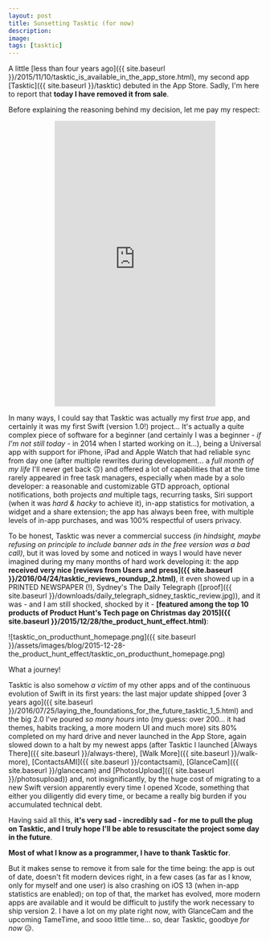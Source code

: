 ```yaml
---
layout: post
title: Sunsetting Tasktic (for now)
description:
image:
tags: [tasktic]
---
```

A little [less than four years ago]({{ site.baseurl }}/2015/11/10/tasktic_is_available_in_the_app_store.html), my second app [Tasktic]({{ site.baseurl }}/tasktic) debuted in the App Store. Sadly, I'm here to report that **today I have removed it from sale**.

Before explaining the reasoning behind my decision, let me pay my respect:
<p align="center">
<iframe src="https://player.vimeo.com/video/143538641" width="320" height="569" frameborder="0" webkitallowfullscreen mozallowfullscreen allowfullscreen></iframe>
</p>

In many ways, I could say that Tasktic was actually my first *true* app, and certainly it was my first Swift (version 1.0!) project...
It's actually a quite complex piece of software for a beginner (and certainly I was a beginner - *if I'm not still today* - in 2014 when I started working on it...), being a Universal app with support for iPhone, iPad and Apple Watch that had reliable sync from day one (after multiple rewrites during development... a *full month of my life* I'll never get back 🙃) and offered a lot of capabilities that at the time rarely appeared in free task managers, especially when made by a solo developer: a reasonable and customizable GTD approach, optional notifications, both projects *and* multiple tags, recurring tasks, Siri support (when it was *hard & hacky* to achieve it), in-app statistics for motivation, a widget and a share extension; the app has always been free, with multiple levels of in-app purchases, and was 100% respectful of users privacy.

To be honest, Tasktic was never a commercial success *(in hindsight, maybe refusing on principle to include banner ads in the free version was a bad call)*, but it was loved by some and noticed in ways I would have never imagined during my many months of hard work developing it: the app **received very nice [reviews from Users and press]({{ site.baseurl }}/2016/04/24/tasktic_reviews_roundup_2.html)**, it even showed up in a PRINTED NEWSPAPER (!), Sydney's The Daily Telegraph ([proof]({{ site.baseurl }}/downloads/daily_telegraph_sidney_tasktic_review.jpg)), and it was - and I am still shocked, shocked by it - **[featured among the top 10 products of Product Hunt's Tech page on Christmas day 2015]({{ site.baseurl }}/2015/12/28/the_product_hunt_effect.html)**:

![tasktic_on_producthunt_homepage.png]({{ site.baseurl }}/assets/images/blog/2015-12-28-the_product_hunt_effect/tasktic_on_producthunt_homepage.png)

What a journey!

Tasktic is also somehow *a victim* of my other apps and of the continuous evolution of Swift in its first years: the last major update shipped [over 3 years ago]({{ site.baseurl }}/2016/07/25/laying_the_foundations_for_the_future_tasktic_1_5.html) and the big 2.0 I've poured *so many hours* into (my guess: over 200... it had themes, habits tracking, a more modern UI and much more) sits 80% completed on my hard drive and never launched in the App Store, again slowed down to a halt by my newest apps (after Tasktic I launched [Always There]({{ site.baseurl }}/always-there), [Walk More]({{ site.baseurl }}/walk-more), [ContactsAMI]({{ site.baseurl }}/contactsami), [GlanceCam]({{ site.baseurl }}/glancecam) and [PhotosUpload]({{ site.baseurl }}/photosupload)) and, not insignificantly, by the huge cost of migrating to a new Swift version apparently every time I opened Xcode, something that either you diligently did every time, or became a really big burden if you accumulated technical debt.

Having said all this, **it's very sad - incredibly sad - for me to pull the plug on Tasktic, and I truly hope I'll be able to resuscitate the project some day in the future**. 

**Most of what I know as a programmer, I have to thank Tasktic for**.

But it makes sense to remove it from sale for the time being: the app is out of date, doesn't fit modern devices right, in a few cases (as far as I know, only for myself and one user) is also crashing on iOS 13 (when in-app statistics are enabled); on top of that, the market has evolved, more modern apps are available and it would be difficult to justify the work necessary to ship version 2. I have a lot on my plate right now, with GlanceCam and the upcoming TameTime, and sooo little time... so, dear Tasktic, goodbye *for now* 😥.

<p align="center">
	<img src="{{ site.baseurl }}/assets/images/blog/2019 -09-26-sunsetting_tasktic_for_now/tasktic-removed-from-sale.png" alt="" data-position="center center" />
</p>